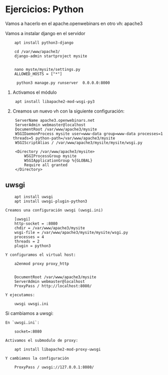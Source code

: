 # Ejercicios: Python

Vamos a hacerlo en el apache.openwebinars en otro vh: apache3

Vamos a instalar django en el servidor

		apt install python3-django

		cd /var/www/apache3/
		django-admin startproject mysite


		nano myste/mysite/settings.py
		ALLOWED_HOSTS = ["*"]

		 python3 manage.py runserver  0.0.0.0:8000


1. Activamos el módulo

		apt install libapache2-mod-wsgi-py3

2. Creamos un nuevo vh con la siguiente configuración:

	    ServerName apache3.openwebinars.net
        ServerAdmin webmaster@localhost
        DocumentRoot /var/www/apache3/mysite
        WSGIDaemonProcess mysite user=www-data group=www-data processes=1 threads=5 python-path=/var/www/apache3/mysite
        WSGIScriptAlias / /var/www/apache3/mysite/mysite/wsgi.py

	    <Directory /var/www/apache3/mysite>
            WSGIProcessGroup mysite
            WSGIApplicationGroup %{GLOBAL}
            Require all granted
    	</Directory>

## uwsgi

		apt install uwsgi
		apt install uwsgi-plugin-python3

	Creamos una configuración uwsgi (uwsgi.ini)

		[uwsgi]
		http-socket = :8080
		chdir = /var/www/apache3/mysite
		wsgi-file = /var/www/apache3/mysite/mysite/wsgi.py
		processes = 4
		threads = 2
		plugin = python3

	Y configuramos el virtual host:

		a2enmod proxy proxy_http


	    DocumentRoot /var/www/apache3/mysite
        ServerAdmin webmaster@localhost
		ProxyPass / http://localhost:8080/

    Y ejecutamos:

    	uwsgi uwsgi.ini

Si cambiamos a uwsgi:

	En `uwsgi.ini`:

		socket=:8080

	Activamos el submodulo de proxy:

		apt install libapache2-mod-proxy-uwsgi

	Y cambiamos la configuración 

		ProxyPass / uwsgi://127.0.0.1:8080/



